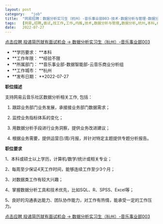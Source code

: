 ```yaml
---
layout:	post
category:	"job"
title:	"网易招聘：数据分析实习生（杭州）-音乐事业部003-技术-数据分析与管理-数据分析-杭州本科经验不限"
tags:	[网易,招聘,面试,找工作,工作,内推,技术,数据分析与管理,数据分析,杭州,本科,经验不限]
date:	2022-07-27
---
```


[点击应聘 投递简历就有面试机会 ->  数据分析实习生（杭州）-音乐事业部003](http://mobile.bole.netease.com/bole/boleDetail?id=35901&employeeId=346f03c3cda5f04c&key=all)



- **学历要求： **本科
- **工作年限： **经验不限
- **所属部门： **音乐事业部-数据智能部-云音乐商业分析组
- **工作城市： **杭州
- **发布日期： **2022-07-27



**职位描述**

支持网易云音乐社区数据分析相关工作, 包括：

1. 跟踪业务部门业务发展，承接接业务部门数据需求；

2. 监控业务指标体系的变化；

3. 用数据分析手段进行业务洞察，提供业务改进建议；

4. 根据业务需要，提供运营日/周/月报，并针对特定主题提供专题分析报告。



**职位要求**

1、本科或硕士以上学历，计算机/数学/统计或相关专业；

2、每周至少保证4天工作时间，能够连续工作至少3个月；

3、对数据类工作有较大兴趣；

4、掌握数据分析工具和技术优先，比如SQL、R、SPSS、Excel等；

5、良好的沟通表达能力、团队协作能力，对工作有热情，能承受一定的工作压力。



[点击应聘 投递简历就有面试机会 ->  数据分析实习生（杭州）-音乐事业部003](http://mobile.bole.netease.com/bole/boleDetail?id=35901&employeeId=346f03c3cda5f04c&key=all)